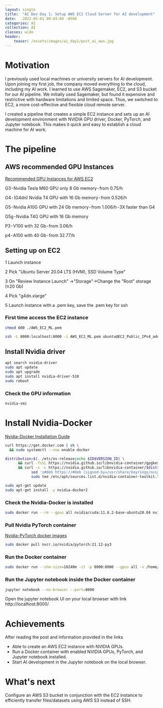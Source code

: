 ```yaml
---
layout: single
title:  "AI Dev Day 1: Setup AWS EC2 Cloud Server for AI development"
date:   2022-05-01 00:43:00 -0500
categories: AI
collection: AI
classes: wide
header:
    teaser: /assets/images/ai_day1/post_ai_aws.jpg
---
```


# Motivation  
I previously used local machines or university servers for AI development. Upon joining my first job, the company moved everything to the cloud, including my AI work. I learned to use AWS Sagemaker, EC2, and S3 bucket for our AI pipeline. We initially used Sagemaker, but found it expensive and restrictive with hardware limitations and limited space. Thus, we switched to EC2, a more cost-effective and flexible cloud remote server.

I created a pipeline that creates a simple EC2 instance and sets up an AI development environment with NVIDIA GPU driver, Docker, PyTorch, and Jupyter notebook. This makes it quick and easy to establish a cloud machine for AI work.

# The pipeline

## AWS recommended GPU Instances
<a href="https://docs.aws.amazon.com/dlami/latest/devguide/gpu.html">Recommended GPU Instances for AWS EC2</a>

G3 - Nvidia Tesla M60 GPU only 8 Gb memory - from 0.75/h

G4 - (G4dn) Nvidia T4 GPU with 16 Gb memory - from 0.526/h

G5 - Nvidia A10G GPU with 24 Gb memory - from 1.006/h - 3X faster than G4

G5g - Nvidia T4G GPU with 16 Gb memory

P3 - V100 with 32 Gb - from 3.06/h

p4 - A100 with 40 Gb - from 32.77/h


## Setting up on EC2
1 Launch instance

2 Pick "Ubuntu Server 20.04 LTS (HVM), SSD Volume Type"

3 On "Review Instance Launch" ->"Storage"->Change the "Root" storage (≥20 Gb)

4 Pick "g4dn.xlarge" 

5 Launch instance with a .pem key, save the .pem key for ssh

### First time access the EC2 instance

```bash
chmod 600 ./AWS_EC2_ML.pem

ssh -L 8000:localhost:8000 -i AWS_EC2_ML.pem ubuntu@EC2_Public_IPv4_address
```

## Install Nvidia driver

```bash
apt search nvidia-driver
sudo apt update
sudo apt upgrade
sudo apt install nvidia-driver-510
sudo reboot
```

### Check the GPU information
```bash
nvidia-smi
```
# Install Nvidia-Docker
<a href="https://docs.nvidia.com/datacenter/cloud-native/container-toolkit/install-guide.html">Nvidia-Docker Installation Guide</a>

```bash
curl https://get.docker.com | sh \
  && sudo systemctl --now enable docker
```

```bash
distribution=$(. /etc/os-release;echo $ID$VERSION_ID) \
      && curl -fsSL https://nvidia.github.io/libnvidia-container/gpgkey | sudo gpg --dearmor -o /usr/share/keyrings/nvidia-container-toolkit-keyring.gpg \
      && curl -s -L https://nvidia.github.io/libnvidia-container/$distribution/libnvidia-container.list | \
            sed 's#deb https://#deb [signed-by=/usr/share/keyrings/nvidia-container-toolkit-keyring.gpg] https://#g' | \
            sudo tee /etc/apt/sources.list.d/nvidia-container-toolkit.list
```

```bash
sudo apt-get update
sudo apt-get install -y nvidia-docker2
```
### Check the Nvidia-Docker is installed
```bash
sudo docker run --rm --gpus all nvidia/cuda:11.6.2-base-ubuntu20.04 nvidia-smi
```

### Pull Nvidia PyTorch container
<a href="https://catalog.ngc.nvidia.com/orgs/nvidia/containers/pytorch">Nvidia-PyTorch docker images</a>

```bash
sudo docker pull nvcr.io/nvidia/pytorch:21.12-py3
```

### Run the Docker container
```bash
sudo docker run --shm-size=10240m -it -p 8000:8000 --gpus all -v /home/ubuntu/my_code:/workspace nvcr.io/nvidia/pytorch:21.12-py3
```

### Run the Jupyter notebook inside the Docker container
```bash
jupyter notebook --no-browser --port=8000
```

Open the jupyter notebook UI on your local browser with link
http://localhost:8000/

# Achievements
After reading the post and information provided in the links

* Able to create an AWS EC2 instance with NVIDIA GPUs.
* Run a Docker container with enabled NVIDIA GPUs, PyTorch, and Jupyter notebook installed.
* Start AI development in the Jupyter notebook on the local browser.

# What's next
Configure an AWS S3 bucket in conjunction with the EC2 instance to efficiently transfer files/datasets using AWS S3 instead of SSH.
